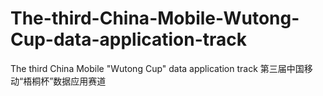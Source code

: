 # The-third-China-Mobile-Wutong-Cup-data-application-track
The third China Mobile "Wutong Cup" data application track 第三届中国移动“梧桐杯”数据应用赛道
